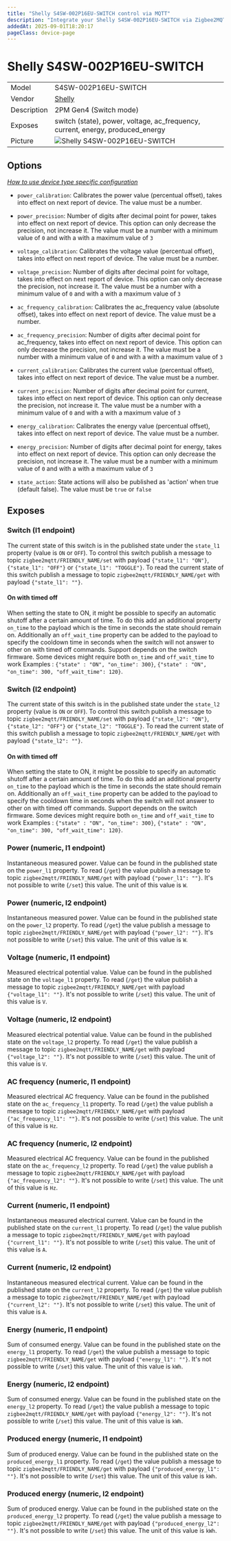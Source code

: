 ```yaml
---
title: "Shelly S4SW-002P16EU-SWITCH control via MQTT"
description: "Integrate your Shelly S4SW-002P16EU-SWITCH via Zigbee2MQTT with whatever smart home infrastructure you are using without the vendor's bridge or gateway."
addedAt: 2025-09-01T18:20:17
pageClass: device-page
---
```


<!-- !!!! -->
<!-- ATTENTION: This file is auto-generated through docgen! -->
<!-- You can only edit the "Notes"-Section between the two comment lines "Notes BEGIN" and "Notes END". -->
<!-- Do not use h1 or h2 heading within "## Notes"-Section. -->
<!-- !!!! -->

# Shelly S4SW-002P16EU-SWITCH

|     |     |
|-----|-----|
| Model | S4SW-002P16EU-SWITCH  |
| Vendor  | [Shelly](/supported-devices/#v=Shelly)  |
| Description | 2PM Gen4 (Switch mode) |
| Exposes | switch (state), power, voltage, ac_frequency, current, energy, produced_energy |
| Picture | ![Shelly S4SW-002P16EU-SWITCH](https://www.zigbee2mqtt.io/images/devices/S4SW-002P16EU-SWITCH.png) |


<!-- Notes BEGIN: You can edit here. Add "## Notes" headline if not already present. -->


<!-- Notes END: Do not edit below this line -->



## Options
*[How to use device type specific configuration](../guide/configuration/devices-groups.md#specific-device-options)*

* `power_calibration`: Calibrates the power value (percentual offset), takes into effect on next report of device. The value must be a number.

* `power_precision`: Number of digits after decimal point for power, takes into effect on next report of device. This option can only decrease the precision, not increase it. The value must be a number with a minimum value of `0` and with a with a maximum value of `3`

* `voltage_calibration`: Calibrates the voltage value (percentual offset), takes into effect on next report of device. The value must be a number.

* `voltage_precision`: Number of digits after decimal point for voltage, takes into effect on next report of device. This option can only decrease the precision, not increase it. The value must be a number with a minimum value of `0` and with a with a maximum value of `3`

* `ac_frequency_calibration`: Calibrates the ac_frequency value (absolute offset), takes into effect on next report of device. The value must be a number.

* `ac_frequency_precision`: Number of digits after decimal point for ac_frequency, takes into effect on next report of device. This option can only decrease the precision, not increase it. The value must be a number with a minimum value of `0` and with a with a maximum value of `3`

* `current_calibration`: Calibrates the current value (percentual offset), takes into effect on next report of device. The value must be a number.

* `current_precision`: Number of digits after decimal point for current, takes into effect on next report of device. This option can only decrease the precision, not increase it. The value must be a number with a minimum value of `0` and with a with a maximum value of `3`

* `energy_calibration`: Calibrates the energy value (percentual offset), takes into effect on next report of device. The value must be a number.

* `energy_precision`: Number of digits after decimal point for energy, takes into effect on next report of device. This option can only decrease the precision, not increase it. The value must be a number with a minimum value of `0` and with a with a maximum value of `3`

* `state_action`: State actions will also be published as 'action' when true (default false). The value must be `true` or `false`


## Exposes

### Switch (l1 endpoint)
The current state of this switch is in the published state under the `state_l1` property (value is `ON` or `OFF`).
To control this switch publish a message to topic `zigbee2mqtt/FRIENDLY_NAME/set` with payload `{"state_l1": "ON"}`, `{"state_l1": "OFF"}` or `{"state_l1": "TOGGLE"}`.
To read the current state of this switch publish a message to topic `zigbee2mqtt/FRIENDLY_NAME/get` with payload `{"state_l1": ""}`.

#### On with timed off
When setting the state to ON, it might be possible to specify an automatic shutoff after a certain amount of time. To do this add an additional property `on_time` to the payload which is the time in seconds the state should remain on.
Additionally an `off_wait_time` property can be added to the payload to specify the cooldown time in seconds when the switch will not answer to other on with timed off commands.
Support depends on the switch firmware. Some devices might require both `on_time` and `off_wait_time` to work
Examples : `{"state" : "ON", "on_time": 300}`, `{"state" : "ON", "on_time": 300, "off_wait_time": 120}`.

### Switch (l2 endpoint)
The current state of this switch is in the published state under the `state_l2` property (value is `ON` or `OFF`).
To control this switch publish a message to topic `zigbee2mqtt/FRIENDLY_NAME/set` with payload `{"state_l2": "ON"}`, `{"state_l2": "OFF"}` or `{"state_l2": "TOGGLE"}`.
To read the current state of this switch publish a message to topic `zigbee2mqtt/FRIENDLY_NAME/get` with payload `{"state_l2": ""}`.

#### On with timed off
When setting the state to ON, it might be possible to specify an automatic shutoff after a certain amount of time. To do this add an additional property `on_time` to the payload which is the time in seconds the state should remain on.
Additionally an `off_wait_time` property can be added to the payload to specify the cooldown time in seconds when the switch will not answer to other on with timed off commands.
Support depends on the switch firmware. Some devices might require both `on_time` and `off_wait_time` to work
Examples : `{"state" : "ON", "on_time": 300}`, `{"state" : "ON", "on_time": 300, "off_wait_time": 120}`.

### Power (numeric, l1 endpoint)
Instantaneous measured power.
Value can be found in the published state on the `power_l1` property.
To read (`/get`) the value publish a message to topic `zigbee2mqtt/FRIENDLY_NAME/get` with payload `{"power_l1": ""}`.
It's not possible to write (`/set`) this value.
The unit of this value is `W`.

### Power (numeric, l2 endpoint)
Instantaneous measured power.
Value can be found in the published state on the `power_l2` property.
To read (`/get`) the value publish a message to topic `zigbee2mqtt/FRIENDLY_NAME/get` with payload `{"power_l2": ""}`.
It's not possible to write (`/set`) this value.
The unit of this value is `W`.

### Voltage (numeric, l1 endpoint)
Measured electrical potential value.
Value can be found in the published state on the `voltage_l1` property.
To read (`/get`) the value publish a message to topic `zigbee2mqtt/FRIENDLY_NAME/get` with payload `{"voltage_l1": ""}`.
It's not possible to write (`/set`) this value.
The unit of this value is `V`.

### Voltage (numeric, l2 endpoint)
Measured electrical potential value.
Value can be found in the published state on the `voltage_l2` property.
To read (`/get`) the value publish a message to topic `zigbee2mqtt/FRIENDLY_NAME/get` with payload `{"voltage_l2": ""}`.
It's not possible to write (`/set`) this value.
The unit of this value is `V`.

### AC frequency (numeric, l1 endpoint)
Measured electrical AC frequency.
Value can be found in the published state on the `ac_frequency_l1` property.
To read (`/get`) the value publish a message to topic `zigbee2mqtt/FRIENDLY_NAME/get` with payload `{"ac_frequency_l1": ""}`.
It's not possible to write (`/set`) this value.
The unit of this value is `Hz`.

### AC frequency (numeric, l2 endpoint)
Measured electrical AC frequency.
Value can be found in the published state on the `ac_frequency_l2` property.
To read (`/get`) the value publish a message to topic `zigbee2mqtt/FRIENDLY_NAME/get` with payload `{"ac_frequency_l2": ""}`.
It's not possible to write (`/set`) this value.
The unit of this value is `Hz`.

### Current (numeric, l1 endpoint)
Instantaneous measured electrical current.
Value can be found in the published state on the `current_l1` property.
To read (`/get`) the value publish a message to topic `zigbee2mqtt/FRIENDLY_NAME/get` with payload `{"current_l1": ""}`.
It's not possible to write (`/set`) this value.
The unit of this value is `A`.

### Current (numeric, l2 endpoint)
Instantaneous measured electrical current.
Value can be found in the published state on the `current_l2` property.
To read (`/get`) the value publish a message to topic `zigbee2mqtt/FRIENDLY_NAME/get` with payload `{"current_l2": ""}`.
It's not possible to write (`/set`) this value.
The unit of this value is `A`.

### Energy (numeric, l1 endpoint)
Sum of consumed energy.
Value can be found in the published state on the `energy_l1` property.
To read (`/get`) the value publish a message to topic `zigbee2mqtt/FRIENDLY_NAME/get` with payload `{"energy_l1": ""}`.
It's not possible to write (`/set`) this value.
The unit of this value is `kWh`.

### Energy (numeric, l2 endpoint)
Sum of consumed energy.
Value can be found in the published state on the `energy_l2` property.
To read (`/get`) the value publish a message to topic `zigbee2mqtt/FRIENDLY_NAME/get` with payload `{"energy_l2": ""}`.
It's not possible to write (`/set`) this value.
The unit of this value is `kWh`.

### Produced energy (numeric, l1 endpoint)
Sum of produced energy.
Value can be found in the published state on the `produced_energy_l1` property.
To read (`/get`) the value publish a message to topic `zigbee2mqtt/FRIENDLY_NAME/get` with payload `{"produced_energy_l1": ""}`.
It's not possible to write (`/set`) this value.
The unit of this value is `kWh`.

### Produced energy (numeric, l2 endpoint)
Sum of produced energy.
Value can be found in the published state on the `produced_energy_l2` property.
To read (`/get`) the value publish a message to topic `zigbee2mqtt/FRIENDLY_NAME/get` with payload `{"produced_energy_l2": ""}`.
It's not possible to write (`/set`) this value.
The unit of this value is `kWh`.

